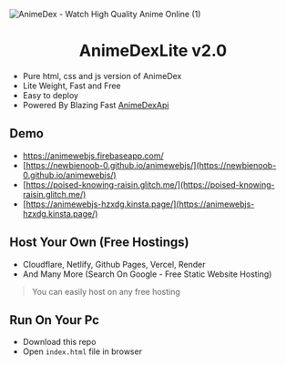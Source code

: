 ![AnimeDex - Watch High Quality Anime Online (1)](https://github.com/TechShreyash/AnimeDexLite/assets/82265247/799642dd-5e6d-440b-88e7-df4361d6df70)

<h1 align="center"><b>AnimeDexLite v2.0</b></h1>

-   Pure html, css and js version of AnimeDex
-   Lite Weight, Fast and Free
-   Easy to deploy
-   Powered By Blazing Fast [AnimeDexApi](https://api.anime-dex.workers.dev)

## Demo
- https://animewebjs.firebaseapp.com/
- [https://newbienoob-0.github.io/animewebjs/](https://newbienoob-0.github.io/animewebjs/)
- [https://poised-knowing-raisin.glitch.me/](https://poised-knowing-raisin.glitch.me/)
- [https://animewebjs-hzxdg.kinsta.page/](https://animewebjs-hzxdg.kinsta.page/)


## Host Your Own (Free Hostings)

-   Cloudflare, Netlify, Github Pages, Vercel, Render
-   And Many More (Search On Google - Free Static Website Hosting)

> You can easily host on any free hosting

## Run On Your Pc

-   Download this repo
-   Open `index.html` file in browser
